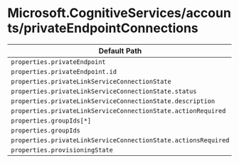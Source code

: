 # Microsoft.CognitiveServices/accounts/privateEndpointConnections

| Default Path | Alias |
|---|---|
| `properties.privateEndpoint` | `Microsoft.CognitiveServices/accounts/privateEndpointConnections/privateEndpoint` |
| `properties.privateEndpoint.id` | `Microsoft.CognitiveServices/accounts/privateEndpointConnections/privateEndpoint.id` |
| `properties.privateLinkServiceConnectionState` | `Microsoft.CognitiveServices/accounts/privateEndpointConnections/privateLinkServiceConnectionState` |
| `properties.privateLinkServiceConnectionState.status` | `Microsoft.CognitiveServices/accounts/privateEndpointConnections/privateLinkServiceConnectionState.status` |
| `properties.privateLinkServiceConnectionState.description` | `Microsoft.CognitiveServices/accounts/privateEndpointConnections/privateLinkServiceConnectionState.description` |
| `properties.privateLinkServiceConnectionState.actionRequired` | `Microsoft.CognitiveServices/accounts/privateEndpointConnections/privateLinkServiceConnectionState.actionRequired` |
| `properties.groupIds[*]` | `Microsoft.CognitiveServices/accounts/privateEndpointConnections/groupIds[*]` |
| `properties.groupIds` | `Microsoft.CognitiveServices/accounts/privateEndpointConnections/groupIds` |
| `properties.privateLinkServiceConnectionState.actionsRequired` | `Microsoft.CognitiveServices/accounts/privateEndpointConnections/privateLinkServiceConnectionState.actionsRequired` |
| `properties.provisioningState` | `Microsoft.CognitiveServices/accounts/privateEndpointConnections/provisioningState` |

